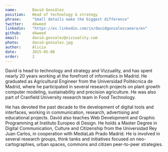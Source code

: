 ```yaml
---
name:       David González
position:   Head of technology & strategy
phrase:     "Small details make the biggest difference"
twitter:    d4weed
linkedin:   "https://es.linkedin.com/in/davidgonzalezcamara/en"
github:		d4weed
email:      david.gonzalez@vizzuality.com
photo:      david-gonzalez.jpg
author:     Alicia
date:       2015-05-08
order:      2
---
```


 David is head to technology and strategy and Vizzuality, and has spent nearly 20 years working at the forefront of informatics in Madrid. He graduated as Agricultural Engineer from the Universidad Politécnica de Madrid, where he participated in several research projects on plant growth computer modeling, sustainability and precision agriculture. He was also part of Cranfield University research team in Food Technology.

 He has devoted the past decade to the development of digital tools and interfaces, working in communication, research, advertising and educational projects. David also teaches Web Development and Graphic Programming at Instituto Europeo di Design. He holds a Master Degree in Digital Communication, Culture and Citizenship from the Universidad Rey Juan Carlos, in cooperation with MediaLab Prado Madrid. He is involved in several research groups, think tanks and initiatives focused on neo-cartographies, urban spaces, commons and citizen peer-to-peer strategies.
